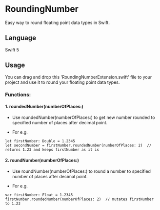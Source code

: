 # RoundingNumber
Easy way to round floating point data types in Swift.

## Language
Swift 5

## Usage

You can drag and drop this 'RoundingNumberExtension.swift' file to your project and use it to round your floating point data types.

### Functions:

#### 1. roundedNumber(numberOfPlaces:)
* Use roundedNumber(numberOfPlaces:) to get new number rounded to specified number of places after decimal point.

* For e.g.

```
let firstNumber: Double = 1.2345
let secondNumber = firstNumber.roundedNumber(numberOfPlaces: 2)  // returns 1.23 and keeps firstNumber as it is
```

#### 2. roundNumber(numberOfPlaces:)
* Use roundNumber(numberOfPlaces:) to round a number to specified number of places after decimal point.

* For e.g.

```
var firstNumber: Float = 1.2345
firstNumber.roundedNumber(numberOfPlaces: 2)  // mutates firstNumber to 1.23
```
